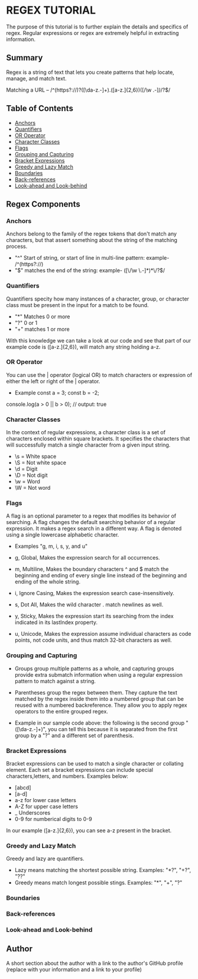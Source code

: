 # REGEX TUTORIAL

The purpose of this tutorial is to further explain the details and specifics of regex. Regular expressions or regex are extremely helpful in extracting information. 
## Summary

Regex is a string of text that lets you create patterns that help locate, manage, and match text.

Matching a URL – /^(https?:\/\/)?([\da-z\.-]+)\.([a-z\.]{2,6})([\/\w \.-]*)*\/?$/



## Table of Contents

- [Anchors](#anchors)
- [Quantifiers](#quantifiers)
- [OR Operator](#or-operator)
- [Character Classes](#character-classes)
- [Flags](#flags)
- [Grouping and Capturing](#grouping-and-capturing)
- [Bracket Expressions](#bracket-expressions)
- [Greedy and Lazy Match](#greedy-and-lazy-match)
- [Boundaries](#boundaries)
- [Back-references](#back-references)
- [Look-ahead and Look-behind](#look-ahead-and-look-behind)

## Regex Components

### Anchors
Anchors belong to the family of the regex tokens that don't match any characters, but that assert something about the string of the matching process.

- "^" Start of string, or start of line in multi-line pattern: example- /^(https?:\/\/)
- "$" matches the end of the string: example- ([\/\w \.-]*)*\/?$/

### Quantifiers
Quantifiers specity how many instances of a character, group, or character class must be present in the input for a match to be found. 
- "*" Matches 0 or more
- "?" 0 or 1
- "+" matches 1 or more

With this knowledge we can take a look at our code and see that part of our example code is ([a-z\.]{2,6}), will match any string holding a-z.



### OR Operator
You can use the | operator (logical OR) to match characters or expression of either the left or right of the | operator. 

- Example const a = 3;
const b = -2;

console.log(a > 0 || b > 0);
// output: true



### Character Classes
In the context of regular expressions, a character class is a set of characters enclosed within square brackets. It specifies the characters that will successfully match a single character from a given input string.

- \s = White space
- \S = Not white space
- \d = Digit
- \D = Not digit
- \w = Word
- \W = Not word


### Flags
A flag is an optional parameter to a regex that modifies its behavior of searching. A flag changes the default searching behavior of a regular expression. It makes a regex search in a different way. A flag is denoted using a single lowercase alphabetic character.

- Examples "g, m, i, s, y, and u"

- g, Global, Makes the expression search for all occurrences.
- m, Multiline, Makes the boundary characters ^ and $ match the beginning and ending of every single line instead of the beginning and ending of the whole string.
- i, Ignore Casing, Makes the expression search case-insensitively.
- s, Dot All, Makes the wild character . match newlines as well.
- y, Sticky, Makes the expression start its searching from the index indicated in its lastIndex property.
- u, Unicode, Makes the expression assume individual characters as code points, not code units, and thus match 32-bit characters as well.

### Grouping and Capturing
- Groups group multiple patterns as a whole, and capturing groups provide extra submatch information when using a regular expression pattern to match against a string.

- Parentheses group the regex between them. They capture the text matched by the regex inside them into a numbered group that can be reused with a numbered backreference. They allow you to apply regex operators to the entire grouped regex.

- Example in our sample code above: the following is the second group "([\da-z\.-]+)", you can tell this because it is separated from the first group by a "?" and a different set of parenthesis. 

### Bracket Expressions
Bracket expressions can be used to match a single character or collating element. Each set a bracket expressions can include special characters,letters, and numbers. Examples below:
- [abcd]
- [a-d]
- a-z for lower case letters
- A-Z for upper case letters
- _ Underscores
- 0-9 for numberical digits to 0-9

In our example ([a-z\.]{2,6}), you can see a-z present in the bracket.

### Greedy and Lazy Match
Greedy and lazy are quantifiers.

- Lazy means matching the shortest possible string. Examples: "*?", "+?", "??"
- Greedy means match longest possible stings. Examples: "*", "+", "?"

### Boundaries

### Back-references

### Look-ahead and Look-behind

## Author

A short section about the author with a link to the author's GitHub profile (replace with your information and a link to your profile)
